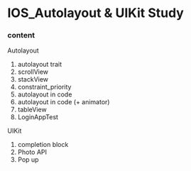 # IOS_Autolayout & UIKit Study


### content 

Autolayout

1. autolayout trait
2. scrollView
3. stackView
4. constraint_priority
5. autolayout in code 
6. autolayout in code (+ animator)
7. tableView
8. LoginAppTest


UIKit
1. completion block
2. Photo API
3. Pop up

